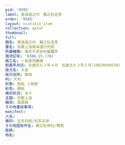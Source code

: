 ```yaml
---
pid: '0505'
label: 東海道之内　藤之杜走馬
order: '0505'
layout: nishikie_item
collection: qatar
thumbnail: 
full: 
題名: 東海道之内　藤之杜走馬
書名: 将軍上洛東海道行列図
所蔵機関: 東京大学史料編纂所
請求記号: '0380-15-(78)'
画工名: 一英斎芳艶画
和暦年月日: 左画文久３年４月　右画文久３年５月(18630040550)
版元名: 大金
版元住所: 築地
判: 大判
形態: 竪絵 ２枚続
彩色: 錦絵
検印状況: あり
主題: 将軍上洛
細目: 風景画
その他書誌事項: 
manifest: 
人名: 
検印: 左亥四改/右亥五改
その他固有件名: 藤之杜神社/競馬
彫師: 
地名: 
---
```

